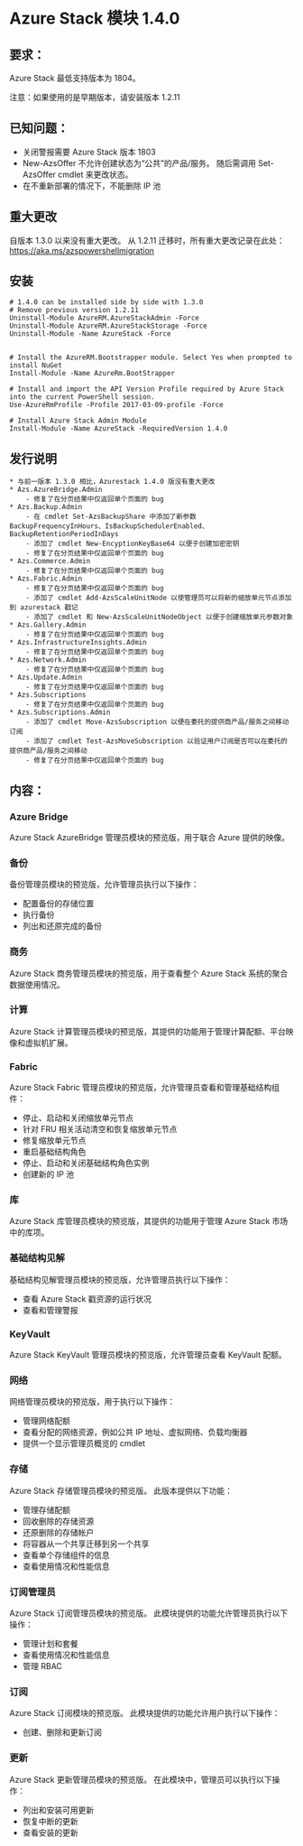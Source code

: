 # <a name="azure-stack-module-140"></a>Azure Stack 模块 1.4.0

## <a name="requirements"></a>要求：
Azure Stack 最低支持版本为 1804。

注意：如果使用的是早期版本，请安装版本 1.2.11

## <a name="known-issues"></a>已知问题：

- 关闭警报需要 Azure Stack 版本 1803
- New-AzsOffer 不允许创建状态为“公共”的产品/服务。 随后需调用 Set-AzsOffer cmdlet 来更改状态。
- 在不重新部署的情况下，不能删除 IP 池

## <a name="breaking-changes"></a>重大更改
自版本 1.3.0 以来没有重大更改。 从 1.2.11 迁移时，所有重大更改记录在此处： https://aka.ms/azspowershellmigration

## <a name="install"></a>安装
```
# 1.4.0 can be installed side by side with 1.3.0
# Remove previous version 1.2.11
Uninstall-Module AzureRM.AzureStackAdmin -Force
Uninstall-Module AzureRM.AzureStackStorage -Force
Uninstall-Module -Name AzureStack -Force 


# Install the AzureRM.Bootstrapper module. Select Yes when prompted to install NuGet
Install-Module -Name AzureRm.BootStrapper

# Install and import the API Version Profile required by Azure Stack into the current PowerShell session.
Use-AzureRmProfile -Profile 2017-03-09-profile -Force

# Install Azure Stack Admin Module
Install-Module -Name AzureStack -RequiredVersion 1.4.0
```
## <a name="release-notes"></a>发行说明
    * 与前一版本 1.3.0 相比，Azurestack 1.4.0 版没有重大更改
    * Azs.AzureBridge.Admin
        - 修复了在分页结果中仅返回单个页面的 bug
    * Azs.Backup.Admin
        - 在 cmdlet Set-AzsBackupShare 中添加了新参数 BackupFrequencyInHours、IsBackupSchedulerEnabled、BackupRetentionPeriodInDays
        - 添加了 cmdlet New-EncyptionKeyBase64 以便于创建加密密钥
        - 修复了在分页结果中仅返回单个页面的 bug
    * Azs.Commerce.Admin
        - 修复了在分页结果中仅返回单个页面的 bug
    * Azs.Fabric.Admin
        - 修复了在分页结果中仅返回单个页面的 bug
        - 添加了 cmdlet Add-AzsScaleUnitNode 以使管理员可以将新的缩放单元节点添加到 azurestack 戳记
        - 添加了 cmdlet 和 New-AzsScaleUnitNodeObject 以便于创建缩放单元参数对象
    * Azs.Gallery.Admin
        - 修复了在分页结果中仅返回单个页面的 bug
    * Azs.InfrastructureInsights.Admin
        - 修复了在分页结果中仅返回单个页面的 bug
    * Azs.Network.Admin
        - 修复了在分页结果中仅返回单个页面的 bug
    * Azs.Update.Admin
        - 修复了在分页结果中仅返回单个页面的 bug
    * Azs.Subscriptions
        - 修复了在分页结果中仅返回单个页面的 bug
    * Azs.Subscriptions.Admin
        - 添加了 cmdlet Move-AzsSubscription 以便在委托的提供商产品/服务之间移动订阅
        - 添加了 cmdlet Test-AzsMoveSubscription 以验证用户订阅是否可以在委托的提供商产品/服务之间移动
        - 修复了在分页结果中仅返回单个页面的 bug

## <a name="content"></a>内容：
### <a name="azure-bridge"></a>Azure Bridge
Azure Stack AzureBridge 管理员模块的预览版，用于联合 Azure 提供的映像。

### <a name="backup"></a>备份
备份管理员模块的预览版，允许管理员执行以下操作：
- 配置备份的存储位置
- 执行备份
- 列出和还原完成的备份

### <a name="commerce"></a>商务
Azure Stack 商务管理员模块的预览版，用于查看整个 Azure Stack 系统的聚合数据使用情况。

### <a name="compute"></a>计算
Azure Stack 计算管理员模块的预览版，其提供的功能用于管理计算配额、平台映像和虚拟机扩展。

### <a name="fabric"></a>Fabric
Azure Stack Fabric 管理员模块的预览版，允许管理员查看和管理基础结构组件：
- 停止、启动和关闭缩放单元节点
- 针对 FRU 相关活动清空和恢复缩放单元节点
- 修复缩放单元节点
- 重启基础结构角色
- 停止、启动和关闭基础结构角色实例
- 创建新的 IP 池

### <a name="gallery"></a>库
Azure Stack 库管理员模块的预览版，其提供的功能用于管理 Azure Stack 市场中的库项。

### <a name="infrastructure-insights"></a>基础结构见解
基础结构见解管理员模块的预览版，允许管理员执行以下操作：
- 查看 Azure Stack 戳资源的运行状况
- 查看和管理警报

### <a name="keyvault"></a>KeyVault
Azure Stack KeyVault 管理员模块的预览版，允许管理员查看 KeyVault 配额。

### <a name="network"></a>网络
网络管理员模块的预览版，用于执行以下操作：
- 管理网络配额
- 查看分配的网络资源，例如公共 IP 地址、虚拟网络、负载均衡器
- 提供一个显示管理员概览的 cmdlet

### <a name="storage"></a>存储
Azure Stack 存储管理员模块的预览版。  此版本提供以下功能：
- 管理存储配额
- 回收删除的存储资源
- 还原删除的存储帐户
- 将容器从一个共享迁移到另一个共享
- 查看单个存储组件的信息
- 查看使用情况和性能信息

### <a name="subscription-admin"></a>订阅管理员
Azure Stack 订阅管理员模块的预览版。  此模块提供的功能允许管理员执行以下操作：
- 管理计划和套餐
- 查看使用情况和性能信息
- 管理 RBAC

### <a name="subscription"></a>订阅
Azure Stack 订阅模块的预览版。  此模块提供的功能允许用户执行以下操作：
- 创建、删除和更新订阅

### <a name="update"></a>更新
Azure Stack 更新管理员模块的预览版。  在此模块中，管理员可以执行以下操作：
- 列出和安装可用更新
- 恢复中断的更新
- 查看安装的更新

